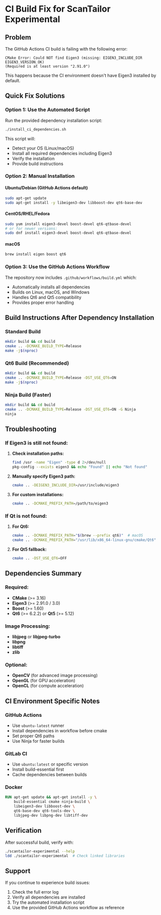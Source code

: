 # CI Build Fix for ScanTailor Experimental

## Problem

The GitHub Actions CI build is failing with the following error:
```
CMake Error: Could NOT find Eigen3 (missing: EIGEN3_INCLUDE_DIR EIGEN3_VERSION_OK)
(Required is at least version "2.91.0")
```

This happens because the CI environment doesn't have Eigen3 installed by default.

## Quick Fix Solutions

### Option 1: Use the Automated Script

Run the provided dependency installation script:
```bash
./install_ci_dependencies.sh
```

This script will:
- Detect your OS (Linux/macOS)
- Install all required dependencies including Eigen3
- Verify the installation
- Provide build instructions

### Option 2: Manual Installation

#### Ubuntu/Debian (GitHub Actions default)
```bash
sudo apt-get update
sudo apt-get install -y libeigen3-dev libboost-dev qt6-base-dev
```

#### CentOS/RHEL/Fedora
```bash
sudo yum install eigen3-devel boost-devel qt6-qtbase-devel
# or for newer versions:
sudo dnf install eigen3-devel boost-devel qt6-qtbase-devel
```

#### macOS
```bash
brew install eigen boost qt6
```

### Option 3: Use the GitHub Actions Workflow

The repository now includes `.github/workflows/build.yml` which:
- Automatically installs all dependencies
- Builds on Linux, macOS, and Windows
- Handles Qt6 and Qt5 compatibility
- Provides proper error handling

## Build Instructions After Dependency Installation

### Standard Build
```bash
mkdir build && cd build
cmake .. -DCMAKE_BUILD_TYPE=Release
make -j$(nproc)
```

### Qt6 Build (Recommended)
```bash
mkdir build && cd build
cmake .. -DCMAKE_BUILD_TYPE=Release -DST_USE_QT6=ON
make -j$(nproc)
```

### Ninja Build (Faster)
```bash
mkdir build && cd build
cmake .. -DCMAKE_BUILD_TYPE=Release -DST_USE_QT6=ON -G Ninja
ninja
```

## Troubleshooting

### If Eigen3 is still not found:

1. **Check installation paths:**
   ```bash
   find /usr -name "Eigen" -type d 2>/dev/null
   pkg-config --exists eigen3 && echo "Found" || echo "Not found"
   ```

2. **Manually specify Eigen3 path:**
   ```bash
   cmake .. -DEIGEN3_INCLUDE_DIR=/usr/include/eigen3
   ```

3. **For custom installations:**
   ```bash
   cmake .. -DCMAKE_PREFIX_PATH=/path/to/eigen3
   ```

### If Qt is not found:

1. **For Qt6:**
   ```bash
   cmake .. -DCMAKE_PREFIX_PATH="$(brew --prefix qt6)"  # macOS
   cmake .. -DCMAKE_PREFIX_PATH="/usr/lib/x86_64-linux-gnu/cmake/Qt6"  # Linux
   ```

2. **For Qt5 fallback:**
   ```bash
   cmake .. -DST_USE_QT6=OFF
   ```

## Dependencies Summary

### Required:
- **CMake** (>= 3.16)
- **Eigen3** (>= 2.91.0 / 3.0)
- **Boost** (>= 1.60)
- **Qt6** (>= 6.2.2) or **Qt5** (>= 5.12)

### Image Processing:
- **libjpeg** or **libjpeg-turbo**
- **libpng**
- **libtiff**
- **zlib**

### Optional:
- **OpenCV** (for advanced image processing)
- **OpenGL** (for GPU acceleration)
- **OpenCL** (for compute acceleration)

## CI Environment Specific Notes

### GitHub Actions
- Use `ubuntu-latest` runner
- Install dependencies in workflow before cmake
- Set proper Qt6 paths
- Use Ninja for faster builds

### GitLab CI
- Use `ubuntu:latest` or specific version
- Install build-essential first
- Cache dependencies between builds

### Docker
```dockerfile
RUN apt-get update && apt-get install -y \
    build-essential cmake ninja-build \
    libeigen3-dev libboost-dev \
    qt6-base-dev qt6-tools-dev \
    libjpeg-dev libpng-dev libtiff-dev
```

## Verification

After successful build, verify with:
```bash
./scantailor-experimental --help
ldd ./scantailor-experimental  # Check linked libraries
```

## Support

If you continue to experience build issues:
1. Check the full error log
2. Verify all dependencies are installed
3. Try the automated installation script
4. Use the provided GitHub Actions workflow as reference